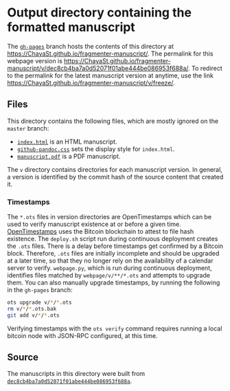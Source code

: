 # Output directory containing the formatted manuscript

The [`gh-pages`](https://github.com/ChayaSt/fragmenter-manuscript/tree/gh-pages) branch hosts the contents of this directory at https://ChayaSt.github.io/fragmenter-manuscript/.
The permalink for this webpage version is https://ChayaSt.github.io/fragmenter-manuscript/v/dec8cb4ba7a0d52071f01abe444be086953f688a/.
To redirect to the permalink for the latest manuscript version at anytime, use the link https://ChayaSt.github.io/fragmenter-manuscript/v/freeze/.

## Files

This directory contains the following files, which are mostly ignored on the `master` branch:

+ [`index.html`](index.html) is an HTML manuscript.
+ [`github-pandoc.css`](github-pandoc.css) sets the display style for `index.html`.
+ [`manuscript.pdf`](manuscript.pdf) is a PDF manuscript.

The `v` directory contains directories for each manuscript version.
In general, a version is identified by the commit hash of the source content that created it.

### Timestamps

The `*.ots` files in version directories are OpenTimestamps which can be used to verify manuscript existence at or before a given time.
[OpenTimestamps](https://opentimestamps.org/) uses the Bitcoin blockchain to attest to file hash existence.
The `deploy.sh` script run during continuous deployment creates the `.ots` files.
There is a delay before timestamps get confirmed by a Bitcoin block.
Therefore, `.ots` files are initially incomplete and should be upgraded at a later time, so that they no longer rely on the availability of a calendar server to verify.
`webpage.py`, which is run during continuous deployment, identifies files matched by `webpage/v/**/*.ots` and attempts to upgrade them.
You can also manually upgrade timestamps, by running the following in the `gh-pages` branch:

```sh
ots upgrade v/*/*.ots
rm v/*/*.ots.bak
git add v/*/*.ots
```

Verifying timestamps with the `ots verify` command requires running a local bitcoin node with JSON-RPC configured, at this time.

## Source

The manuscripts in this directory were built from
[`dec8cb4ba7a0d52071f01abe444be086953f688a`](https://github.com/ChayaSt/fragmenter-manuscript/commit/dec8cb4ba7a0d52071f01abe444be086953f688a).
